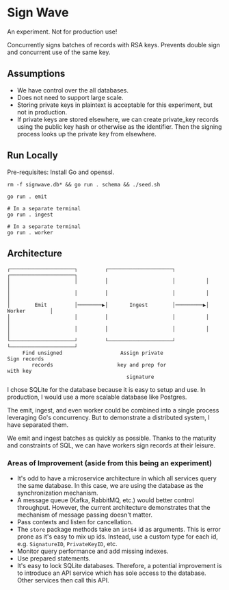 # Sign Wave

An experiment. Not for production use!

Concurrently signs batches of records with RSA keys. Prevents double sign and concurrent use of the same key.

## Assumptions
* We have control over the all databases.
* Does not need to support large scale.
* Storing private keys in plaintext is acceptable for this experiment, but not in production.
* If private keys are stored elsewhere, we can create private_key records using the public key hash or otherwise as the identifier. Then the signing process looks up the private key from elsewhere.

## Run Locally

Pre-requisites: Install Go and openssl.

```shell
rm -f signwave.db* && go run . schema && ./seed.sh

go run . emit

# In a separate terminal
go run . ingest

# In a separate terminal
go run . worker
```

## Architecture

```
┌─────────────────────┐         ┌─────────────────────┐          ┌─────────────────────┐
│                     │         │                     │          │                     │
│                     │         │                     │          │                     │
│        Emit         │────────▶│       Ingest        │─────────▶│       Worker        │
│                     │         │                     │          │                     │
│                     │         │                     │          │                     │
└─────────────────────┘         └─────────────────────┘          └─────────────────────┘
     Find unsigned                   Assign private                   Sign records      
        records                     key and prep for                    with key        
                                       signature                                        
```

I chose SQLite for the database because it is easy to setup and use. In production, 
I would use a more scalable database like Postgres.

The emit, ingest, and even worker could be combined into a single process leveraging Go's concurrency. 
But to demonstrate a distributed system, I have separated them.

We emit and ingest batches as quickly as possible. Thanks to the maturity and constraints of SQL, we can have workers sign records at their leisure.

### Areas of Improvement (aside from this being an experiment)
* It's odd to have a microservice architecture in which all services query the same database. In this case, we are using the database as the synchronization mechanism.
* A message queue (Kafka, RabbitMQ, etc.) would better control throughput. However, the current architecture demonstrates that the mechanism of message passing doesn't matter. 
* Pass contexts and listen for cancellation.
* The `store` package methods take an `int64` id as arguments. This is error prone as it's easy to mix up ids. Instead, use a custom type for each id, e.g. `SignatureID`, `PrivateKeyID`, etc.
* Monitor query performance and add missing indexes.
* Use prepared statements.
* It's easy to lock SQLite databases. Therefore, a potential improvement is to introduce an API service which has sole access to the database. Other services then call this API.